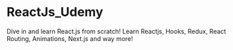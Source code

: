 # ReactJs_Udemy
Dive in and learn React.js from scratch! Learn Reactjs, Hooks, Redux, React Routing, Animations, Next.js and way more!
